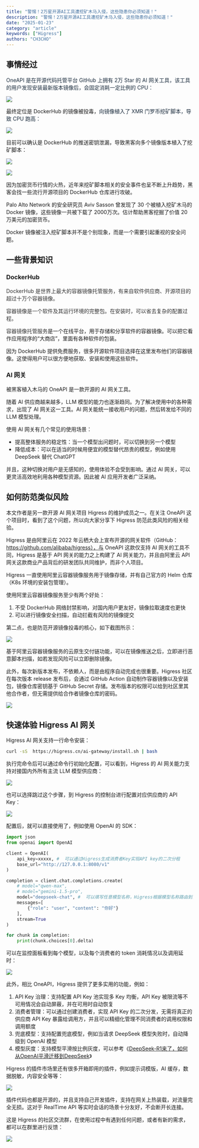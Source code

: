 ```yaml
---
title: "警惕！2万星开源AI工具遭挖矿木马入侵，这些隐患你必须知道！"
description: "警惕！2万星开源AI工具遭挖矿木马入侵，这些隐患你必须知道！"
date: "2025-01-23"
category: "article"
keywords: ["Higress"]
authors: "CH3CHO"
---
```


## 事情经过
<font style="color:rgb(27, 44, 61);"> OneAPI 是在开源代码托管平台 GitHub 上拥有 2万 Star 的 AI 网关工具，该工具的用户发现安装最新版本镜像后，会固定消耗一定比例的 CPU：</font>

![](https://intranetproxy.alipay.com/skylark/lark/0/2025/png/22499/1737360141954-0f4621f6-f152-4c6d-ac90-fa33294d41ad.png)

最终定位是 DockerHub 的镜像被投毒，<font style="color:rgb(27, 44, 61);">向镜像植入了 XMR 门罗币挖矿脚本，导致 CPU 跑高：</font>

![](https://intranetproxy.alipay.com/skylark/lark/0/2025/png/22499/1737360123789-c3e07b9b-f663-43f8-87af-4c464aa39019.png)

目前可以确认是 DockerHub 的推送密钥泄漏，导致黑客向多个镜像版本植入了挖矿脚本：



![](https://intranetproxy.alipay.com/skylark/lark/0/2025/png/22499/1737360816954-3a8cb0f9-f1b9-4ea8-99d3-f670c126c8da.png)

![](https://intranetproxy.alipay.com/skylark/lark/0/2025/png/22499/1737385694394-c424183b-691a-438d-be33-793c516e734c.png)

因为加密货币行情的火热，近年来挖矿脚本相关的安全事件也呈不断上升趋势，黑客会找一些流行开源项目的 DockerHub 仓库进行攻破。

Palo Alto Network 的安全研究员 Aviv Sasson 曾发现了 30 个被植入挖矿木马的 Docker 镜像，这些镜像一共被下载了 2000万次。估计帮助黑客挖掘了价值 20 万美元的加密货币。

Docker 镜像被注入挖矿脚本并不是个别现象，而是一个需要引起重视的安全问题。

##  一些背景知识
### DockerHub
<font style="color:rgb(51, 51, 51);">DockerHub 是世界上最大的容器镜像托管服务，有来自软件供应商、开源项目的超过十万个容器镜像。</font>

<font style="color:rgb(51, 51, 51);">容器镜像是一个软件及其运行环境的完整包。在安装时，可以省去复杂的配置过程。</font>

<font style="color:rgb(51, 51, 51);">容器镜像托管服务</font>是一个在线平台，用于存储和分享软件的容器镜像。可以把它看作应用程序的“大商店”，里面有各种软件的包装。

因为 DockerHub 提供免费服务，很多开源软件项目选择在这里发布他们的容器镜像。这使得用户可以很方便地获取、安装和使用这些软件。

### AI 网关
被黑客植入木马的 OneAPI 是一款开源的 AI 网关工具。

随着 AI 供应商越来越多，LLM 模型的能力也逐渐趋同。为了解决使用中的各种需求，出现了 AI 网关这一工具。AI 网关能统一接收用户的问题，然后转发给不同的 LLM 模型处理。

使用 AI 网关有几个常见的使用场景：

+ 提高整体服务的稳定性：当一个模型出问题时，可以切换到另一个模型
+ 降低成本：可以在适当的时候用便宜的模型替代昂贵的模型，例如使用 DeepSeek 替代 ChatGPT

并且，这种切换对用户是无感知的，使用体验不会受到影响。通过 AI 网关，可以更灵活高效地利用各种模型资源。因此被 AI 应用开发者广泛采纳。

## 如何防范类似风险
本文作者是另一款开源 AI 网关项目 Higress 的维护成员之一。在关注 OneAPI 这个项目时，看到了这个问题，所以向大家分享下 Higress 防范此类风险的相关经验。

Higress 是由阿里云在 2022 年云栖大会上宣布开源的网关软件（GitHub：https://github.com/alibaba/higress），与 OneAPI 这款仅支持 AI 网关的工具不同，Higress 是基于 API 网关的能力之上构建了 AI 网关能力，并且由阿里云 API 网关这款商业产品背后的研发团队共同维护，而非个人项目。

Higress 一直使用阿里云容器镜像服务用于镜像存储，并有自己官方的 Helm 仓库（K8s 环境的安装包管理）。

使用阿里云容器镜像服务至少有两个好处：

1. 不受 DockerHub 网络封禁影响，对国内用户更友好，镜像拉取速度也更快
2. 可以进行镜像安全扫描，自动拦截有风险的镜像提交

第二点，也是防范开源镜像投毒的核心，如下截图所示：

![](https://intranetproxy.alipay.com/skylark/lark/0/2025/png/22499/1737366702566-7e18099f-84a0-4ada-933b-aeed55549767.png)

基于阿里云容器镜像服务的云原生交付链功能，可以在镜像推送之后，立即进行恶意脚本扫描，如若发现风险可以立即删除镜像。

此外，每次新版本发布，不依赖人，而是由程序自动完成也很重要。Higress 社区在每次版本 release 发布后，会通过 GitHub Action 自动制作容器镜像以及安装包，镜像仓库密钥基于 GitHub Secret 存储。发布版本的权限可以给到社区里其他合作者，但无需提供给合作者镜像仓库的密码。

![](https://intranetproxy.alipay.com/skylark/lark/0/2025/png/22499/1737385514853-b072e814-9c6f-4db0-abd0-42d6611e13d9.png)

## 快速体验 Higress AI 网关
Higress AI 网关支持一行命令安装：

```bash
curl -sS  https://higress.cn/ai-gateway/install.sh | bash
```

执行完命令后可以通过命令行初始化配置，可以看到，Higress 的 AI 网关能力支持对接国内外所有主流 LLM 模型供应商：

![](https://intranetproxy.alipay.com/skylark/lark/0/2025/png/22499/1737430070649-ed4ca294-0222-494f-b5c2-f1069fc8c250.png)

也可以选择跳过这个步骤，到 Higress 的控制台进行配置对应供应商的 API Key：

![](https://intranetproxy.alipay.com/skylark/lark/0/2025/png/22499/1737430287320-397adc11-fdd8-4800-9b7a-b1207b9a9f20.png)

配置后，就可以直接使用了，例如使用 OpenAI 的 SDK：

```python
import json
from openai import OpenAI

client = OpenAI(
    api_key=xxxxx, #  可以通过Higress生成消费者Key实现API key的二次分租
    base_url="http://127.0.0.1:8080/v1"
)

completion = client.chat.completions.create(
    # model="qwen-max",
    # model="gemini-1.5-pro",
    model="deepseek-chat", #  可以填写任意模型名称，Higress根据模型名称路由到对应供应商
    messages=[
        {"role": "user", "content": "你好"}
    ],
    stream=True
)

for chunk in completion:
    print(chunk.choices[0].delta)
```

可以在监控面板看到每个模型，以及每个消费者的 token 消耗情况以及调用延时：

![](https://intranetproxy.alipay.com/skylark/lark/0/2025/png/22499/1737438297539-6cd214af-b07f-4ee9-8206-fd04e6f133bc.png)

此外，相比 OneAPI，Higress 提供了更多实用的功能，例如：

1. API Key 治理：支持配置 API Key 池实现多 Key 均衡，API Key 被限流等不可用情况会自动屏蔽，并在可用时自动恢复
2. 消费者管理：可以通过创建消费者，实现 API Key 的二次分发，无需将真正的供应商 API Key 暴露给调用方，并且可以精细化管理不同消费者的调用权限和调用额度
3. 兜底模型：支持配置兜底模型，例如当请求 DeepSeek 模型失败时，自动降级到 OpenAI 模型
4. 模型灰度：支持模型平滑按比例灰度，可以参考《[DeepSeek-R1来了，如何从OpenAI平滑迁移到DeepSeek](https://aliyuque.antfin.com/gvr7dx/awbbpb/gyimp3n0tumtreo4)》

Higress 的插件市场里还有很多开箱即用的插件，例如提示词模版，AI 缓存，数据脱敏，内容安全等等：

![](https://intranetproxy.alipay.com/skylark/lark/0/2025/png/22499/1737438052589-45f75ac9-9524-4a58-834b-3b74670edc7b.png)

插件代码也都是开源的，并且支持自己开发插件，支持在网关上热装载，对流量完全无损。这对于 RealTime API 等实时会话的场景十分友好，不会断开长连接。

这是 Higress 的社区交流群，在使用过程中有遇到任何问题，或者有新的需求，都可以在群里进行反馈：

![](https://intranetproxy.alipay.com/skylark/lark/0/2025/jpeg/22499/1737439078033-884d252f-31b9-4d3a-93fe-dbd6897b13ef.jpeg)



